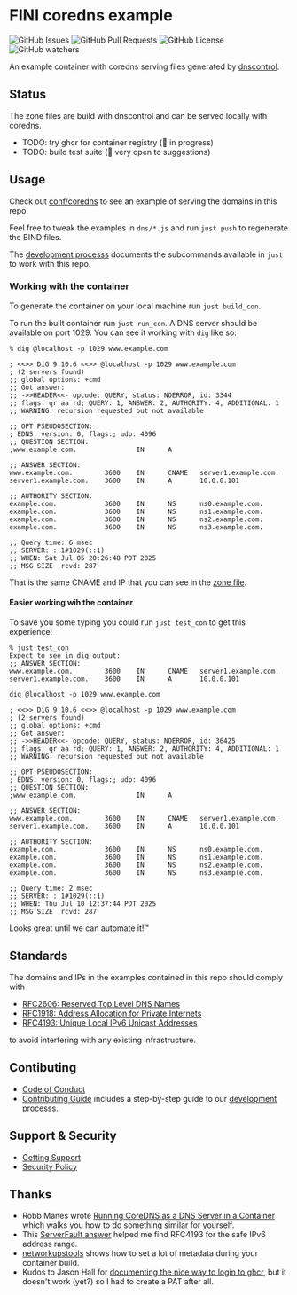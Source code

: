 # FINI coredns example

![GitHub Issues](https://img.shields.io/github/issues/fini-net/fini-coredns-example)
![GitHub Pull Requests](https://img.shields.io/github/issues-pr/fini-net/fini-coredns-example)
![GitHub License](https://img.shields.io/github/license/fini-net/fini-coredns-example)
![GitHub watchers](https://img.shields.io/github/watchers/fini-net/fini-coredns-example)

An example container with coredns serving files generated by
[dnscontrol](https://github.com/StackExchange/dnscontrol).

## Status

The zone files are build with dnscontrol and can be served
locally with coredns.

- TODO: try ghcr for container registry (🚧 in progress)
- TODO: build test suite (🤷 very open to suggestions)

## Usage

Check out [conf/coredns](conf/coredns) to see an example of serving
the domains in this repo.

Feel free to tweak the examples in `dns/*.js` and
run `just push` to regenerate the BIND files.

The [development processs](.github/CONTRIBUTING.md#development-process)
documents the subcommands available in `just` to work with this repo.

### Working with the container

To generate the container on your local machine run `just build_con`.

To run the built container run `just run_con`.  A DNS server should be
available on port 1029.  You can see it working with `dig` like so:

```ShellSession
% dig @localhost -p 1029 www.example.com

; <<>> DiG 9.10.6 <<>> @localhost -p 1029 www.example.com
; (2 servers found)
;; global options: +cmd
;; Got answer:
;; ->>HEADER<<- opcode: QUERY, status: NOERROR, id: 3344
;; flags: qr aa rd; QUERY: 1, ANSWER: 2, AUTHORITY: 4, ADDITIONAL: 1
;; WARNING: recursion requested but not available

;; OPT PSEUDOSECTION:
; EDNS: version: 0, flags:; udp: 4096
;; QUESTION SECTION:
;www.example.com.               IN      A

;; ANSWER SECTION:
www.example.com.        3600    IN      CNAME   server1.example.com.
server1.example.com.    3600    IN      A       10.0.0.101

;; AUTHORITY SECTION:
example.com.            3600    IN      NS      ns0.example.com.
example.com.            3600    IN      NS      ns1.example.com.
example.com.            3600    IN      NS      ns2.example.com.
example.com.            3600    IN      NS      ns3.example.com.

;; Query time: 6 msec
;; SERVER: ::1#1029(::1)
;; WHEN: Sat Jul 05 20:26:48 PDT 2025
;; MSG SIZE  rcvd: 287
```

That is the same CNAME and IP that you can see in the
[zone file](dns/zones/example.com.zone).

#### Easier working wih the container

To save you some typing you could run `just test_con` to get this
experience:

```ShellSession
% just test_con
Expect to see in dig output:
;; ANSWER SECTION:
www.example.com.        3600    IN      CNAME   server1.example.com.
server1.example.com.    3600    IN      A       10.0.0.101

dig @localhost -p 1029 www.example.com

; <<>> DiG 9.10.6 <<>> @localhost -p 1029 www.example.com
; (2 servers found)
;; global options: +cmd
;; Got answer:
;; ->>HEADER<<- opcode: QUERY, status: NOERROR, id: 36425
;; flags: qr aa rd; QUERY: 1, ANSWER: 2, AUTHORITY: 4, ADDITIONAL: 1
;; WARNING: recursion requested but not available

;; OPT PSEUDOSECTION:
; EDNS: version: 0, flags:; udp: 4096
;; QUESTION SECTION:
;www.example.com.               IN      A

;; ANSWER SECTION:
www.example.com.        3600    IN      CNAME   server1.example.com.
server1.example.com.    3600    IN      A       10.0.0.101

;; AUTHORITY SECTION:
example.com.            3600    IN      NS      ns0.example.com.
example.com.            3600    IN      NS      ns1.example.com.
example.com.            3600    IN      NS      ns2.example.com.
example.com.            3600    IN      NS      ns3.example.com.

;; Query time: 2 msec
;; SERVER: ::1#1029(::1)
;; WHEN: Thu Jul 10 12:37:44 PDT 2025
;; MSG SIZE  rcvd: 287
```

Looks great until we can automate it!™

## Standards

The domains and IPs in the examples contained in this repo should comply with

- [RFC2606: Reserved Top Level DNS Names](https://www.rfc-editor.org/rfc/rfc2606.html)
- [RFC1918: Address Allocation for Private Internets](https://www.rfc-editor.org/rfc/rfc1918.html)
- [RFC4193: Unique Local IPv6 Unicast Addresses](https://www.rfc-editor.org/rfc/rfc4193.txt)

to avoid interfering with any existing infrastructure.

## Contibuting

- [Code of Conduct](.github/CODE_OF_CONDUCT.md)
- [Contributing Guide](.github/CONTRIBUTING.md) includes a step-by-step guide to our
  [development processs](.github/CONTRIBUTING.md#development-process).

## Support & Security

- [Getting Support](.github/SUPPORT.md)
- [Security Policy](.github/SECURITY.md)

## Thanks

- Robb Manes wrote
  [Running CoreDNS as a DNS Server in a Container](https://docs.github.com/en/packages/working-with-a-github-packages-registry/working-with-the-container-registry)
  which walks you how to do something similar for yourself.
- This [ServerFault answer](https://serverfault.com/a/216611/205542) helped me find RFC4193
  for the safe IPv6 address range.
- [networkupstools](https://github.com/networkupstools/nut/wiki/Building-NUT-integration-for-Home-Assistant)
  shows how to set a lot of metadata during your container build.
- Kudos to Jason Hall for [documenting the nice way to login to ghcr](https://github.com/cli/cli/pull/8558),
  but it doesn't work (yet?) so I had to create a PAT after all.

